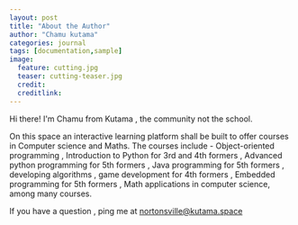 ```yaml
---
layout: post
title: "About the Author"
author: "Chamu kutama"
categories: journal
tags: [documentation,sample]
image:
  feature: cutting.jpg
  teaser: cutting-teaser.jpg
  credit:
  creditlink:
---
```


Hi there! I'm Chamu from Kutama , the community not the school.  

On this space an interactive learning platform shall be built to offer courses in Computer science and Maths. The courses include - Object-oriented programming , Introduction to Python for 3rd and 4th formers , Advanced python programming for 5th formers , Java programming for 5th formers , developing algorithms , game development for 4th formers , Embedded programming for 5th formers , Math applications in computer science, among many courses.

If you have a question , ping me at nortonsville@kutama.space
